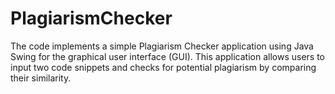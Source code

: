 # PlagiarismChecker
The code implements a simple Plagiarism Checker application using Java Swing for the graphical user interface (GUI). This application allows users to input two code snippets and checks for potential plagiarism by comparing their similarity.
